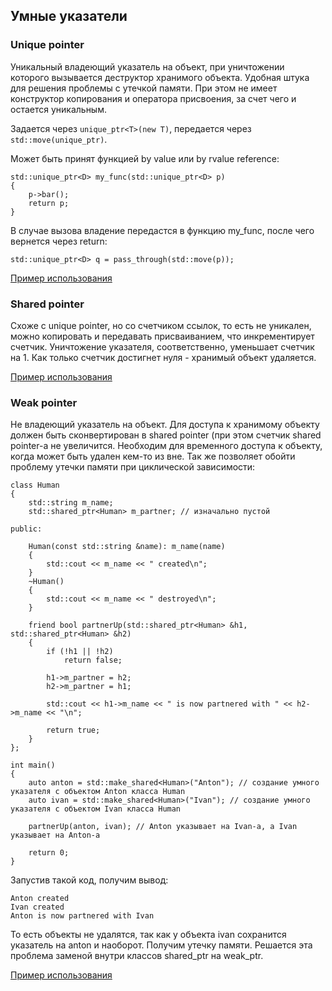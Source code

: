 ## Умные указатели

### Unique pointer
Уникальный владеющий указатель на объект, при уничтожении которого вызывается 
деструктор хранимого объекта. Удобная штука для решения проблемы с утечкой памяти.
При этом не имеет конструктор копирования и оператора присвоения, за счет чего и
остается уникальным.

Задается через `unique_ptr<T>(new T)`, передается через `std::move(unique_ptr)`.

Может быть принят функцией by value или by rvalue reference:
```
std::unique_ptr<D> my_func(std::unique_ptr<D> p)
{
    p->bar();
    return p;
}
```

В случае вызова владение передастся в функцию my_func, после чего вернется через
return:
```
std::unique_ptr<D> q = pass_through(std::move(p));
```

[Пример использования](../src/smart_pointers/unique_ptr.cpp)

### Shared pointer
Схоже с unique pointer, но со счетчиком ссылок, то есть не уникален, можно копировать
и передавать присваиванием, что инкрементирует счетчик. Уничтожение указателя,
соответственно, уменьшает счетчик на 1. Как только счетчик достигнет нуля - 
хранимый объект удаляется.

[Пример использования](../src/smart_pointers/shared_ptr.cpp)

### Weak pointer
Не владеющий указатель на объект. Для доступа к хранимому объекту должен быть
сконвертирован в shared pointer (при этом счетчик shared pointer-а не увеличится.
Необходим для временного доступа к объекту, когда может быть удален кем-то из вне.
Так же позволяет обойти проблему утечки памяти при циклической зависимости:
```
class Human
{
	std::string m_name;
	std::shared_ptr<Human> m_partner; // изначально пустой
 
public:
		
	Human(const std::string &name): m_name(name)
	{ 
		std::cout << m_name << " created\n";
	}
	~Human()
	{
		std::cout << m_name << " destroyed\n";
	}
 
	friend bool partnerUp(std::shared_ptr<Human> &h1, std::shared_ptr<Human> &h2)
	{
		if (!h1 || !h2)
			return false;
 
		h1->m_partner = h2;
		h2->m_partner = h1;
 
		std::cout << h1->m_name << " is now partnered with " << h2->m_name << "\n";
 
		return true;
	}
};
 
int main()
{
	auto anton = std::make_shared<Human>("Anton"); // создание умного указателя с объектом Anton класса Human
	auto ivan = std::make_shared<Human>("Ivan"); // создание умного указателя с объектом Ivan класса Human
 
	partnerUp(anton, ivan); // Anton указывает на Ivan-а, а Ivan указывает на Anton-а
 
	return 0;
}
```
Запустив такой код, получим вывод:
```
Anton created
Ivan created
Anton is now partnered with Ivan
```
То есть объекты не удалятся, так как у объекта ivan сохранится указатель на anton и
наоборот. Получим утечку памяти. Решается эта проблема заменой внутри классов
shared_ptr на weak_ptr.

[Пример использования](../src/smart_pointers/weak_ptr.cpp)